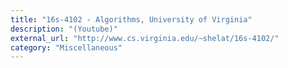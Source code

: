 ```yaml
---
title: "16s-4102 - Algorithms, University of Virginia"
description: "(Youtube)"
external_url: "http://www.cs.virginia.edu/~shelat/16s-4102/"
category: "Miscellaneous"
---
```

